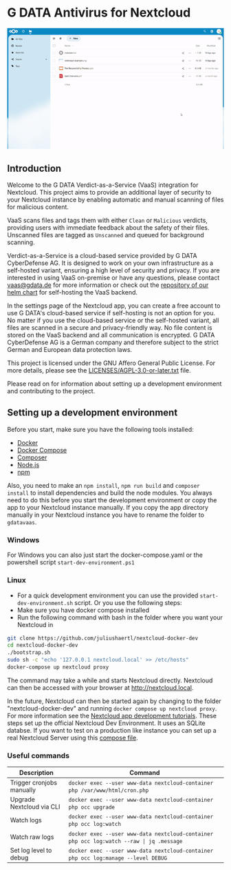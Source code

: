 <!--
SPDX-FileCopyrightText: Lennart Dohmann <lennart.dohmann@gdata.de>
SPDX-License-Identifier: CC0-1.0
-->

# G DATA Antivirus for Nextcloud

![Image](img/example.gif)

## Introduction

Welcome to the G DATA Verdict-as-a-Service (VaaS) integration for Nextcloud. This project aims to provide an additional layer of security to your Nextcloud instance by enabling automatic and manual scanning of files for malicious content.

VaaS scans files and tags them with either `Clean` or `Malicious` verdicts, providing users with immediate feedback about the safety of their files. Unscanned files are tagged as `Unscanned` and queued for background scanning.

Verdict-as-a-Service is a cloud-based service provided by G DATA CyberDefense AG. It is designed to work on your own infrastructure as a self-hosted variant, ensuring a high level of security and privacy. If you are interested in using VaaS on-premise or have any questions, please contact vaas@gdata.de for more information or check out the [repository of our helm chart](https://github.com/GDATASoftwareAG/vaas-helm) for self-hosting the VaaS backend.

In the settings page of the Nextcloud app, you can create a free account to use G DATA's cloud-based service if self-hosting is not an option for you. No matter if you use the cloud-based service or the self-hosted variant, all files are scanned in a secure and privacy-friendly way. No file content is stored on the VaaS backend and all communication is encrypted. G DATA CyberDefense AG is a German company and therefore subject to the strict German and European data protection laws.

This project is licensed under the GNU Affero General Public License. For more details, please see the [LICENSES/AGPL-3.0-or-later.txt](LICENSES/AGPL-3.0-or-later.txt) file.

Please read on for information about setting up a development environment and contributing to the project.

## Setting up a development environment

Before you start, make sure you have the following tools installed:

- [Docker](https://www.docker.com/)
- [Docker Compose](https://docs.docker.com/compose/)
- [Composer](https://getcomposer.org/)
- [Node.js](https://nodejs.org/en/)
- [npm](https://www.npmjs.com/)

Also, you need to make an ```npm install```, ```npm run build``` and ```composer install``` to install dependencies and build the node modules.
You always need to do this before you start the development environment or copy the app to your Nextcloud instance manually.
If you copy the app directory manually in your Nextcloud instance you have to rename the folder to ```gdatavaas```. 

### Windows
For Windows you can also just start the docker-compose.yaml or the powershell script ```start-dev-environment.ps1```

### Linux
* For a quick development environment you can use the provided ```start-dev-environment.sh``` script. Or you use the following steps:
* Make sure you have docker compose installed
* Run the following command with bash in the folder where you want your Nextcloud in
```bash
git clone https://github.com/juliushaertl/nextcloud-docker-dev
cd nextcloud-docker-dev
./bootstrap.sh
sudo sh -c "echo '127.0.0.1 nextcloud.local' >> /etc/hosts"
docker-compose up nextcloud proxy
```
The command may take a while and starts Nextcloud directly. Nextcloud can then be accessed with your browser at http://nextcloud.local.

In the future, Nextcloud can then be started again by changing to the
folder "nextcloud-docker-dev" and running ```docker compose up nextcloud proxy```. For more information see the [Nextcloud app development tutorials](https://cloud.nextcloud.com/s/iyNGp8ryWxc7Efa). These steps set up the official Nextcloud Dev Environment. It uses an SQLite databse. If you want to test on a production like instance you can set up a real Nextcloud Server using this [compose file](compose.yaml).

### Useful commands

| Description               | Command                                                                                                  |
|---------------------------|----------------------------------------------------------------------------------------------------------|
| Trigger cronjobs manually | `docker exec --user www-data nextcloud-container php /var/www/html/cron.php`                             |
| Upgrade Nextcloud via CLI | `docker exec --user www-data nextcloud-container php occ upgrade`                                        |
| Watch logs                | `docker exec --user www-data nextcloud-container php occ log:watch`                                      |
| Watch raw logs            | `docker exec --user www-data nextcloud-container php occ log:watch --raw \| jq .message`                 |
| Set log level to debug    | `docker exec --user www-data nextcloud-container php occ log:manage --level DEBUG`                       |

